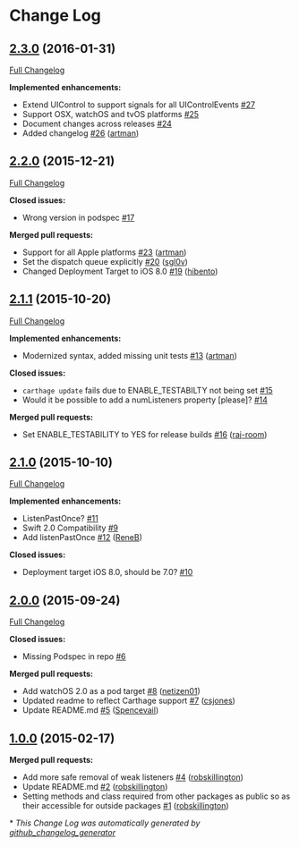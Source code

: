 # Change Log

## [2.3.0](https://github.com/artman/signals/tree/2.3.0) (2016-01-31)
[Full Changelog](https://github.com/artman/signals/compare/2.2.0...2.3.0)

**Implemented enhancements:**

- Extend UIControl to support signals for all UIControlEvents [\#27](https://github.com/artman/Signals/issues/27)
- Support OSX, watchOS and tvOS platforms [\#25](https://github.com/artman/Signals/issues/25)
- Document changes across releases [\#24](https://github.com/artman/Signals/issues/24)
- Added changelog [\#26](https://github.com/artman/Signals/pull/26) ([artman](https://github.com/artman))

## [2.2.0](https://github.com/artman/signals/tree/2.2.0) (2015-12-21)
[Full Changelog](https://github.com/artman/signals/compare/2.1.1...2.2.0)

**Closed issues:**

- Wrong version in podspec [\#17](https://github.com/artman/Signals/issues/17)

**Merged pull requests:**

- Support for all Apple platforms [\#23](https://github.com/artman/Signals/pull/23) ([artman](https://github.com/artman))
- Set the dispatch queue explicitly [\#20](https://github.com/artman/Signals/pull/20) ([sgl0v](https://github.com/sgl0v))
- Changed Deployment Target to iOS 8.0 [\#19](https://github.com/artman/Signals/pull/19) ([hibento](https://github.com/hibento))

## [2.1.1](https://github.com/artman/signals/tree/2.1.1) (2015-10-20)
[Full Changelog](https://github.com/artman/signals/compare/2.1.0...2.1.1)

**Implemented enhancements:**

- Modernized syntax, added missing unit tests [\#13](https://github.com/artman/Signals/pull/13) ([artman](https://github.com/artman))

**Closed issues:**

- `carthage update` fails due to ENABLE\_TESTABILTY not being set [\#15](https://github.com/artman/Signals/issues/15)
- Would it be possible to add a numListeners property \[please\]? [\#14](https://github.com/artman/Signals/issues/14)

**Merged pull requests:**

- Set ENABLE\_TESTABILITY to YES for release builds [\#16](https://github.com/artman/Signals/pull/16) ([raj-room](https://github.com/raj-room))

## [2.1.0](https://github.com/artman/signals/tree/2.1.0) (2015-10-10)
[Full Changelog](https://github.com/artman/signals/compare/2.0.0...2.1.0)

**Implemented enhancements:**

- ListenPastOnce? [\#11](https://github.com/artman/Signals/issues/11)
- Swift 2.0 Compatibility [\#9](https://github.com/artman/Signals/issues/9)
- Add listenPastOnce [\#12](https://github.com/artman/Signals/pull/12) ([ReneB](https://github.com/ReneB))

**Closed issues:**

- Deployment target iOS 8.0, should be 7.0? [\#10](https://github.com/artman/Signals/issues/10)

## [2.0.0](https://github.com/artman/signals/tree/2.0.0) (2015-09-24)
[Full Changelog](https://github.com/artman/signals/compare/1.0.0...2.0.0)

**Closed issues:**

- Missing Podspec in repo [\#6](https://github.com/artman/Signals/issues/6)

**Merged pull requests:**

- Add watchOS 2.0 as a pod target [\#8](https://github.com/artman/Signals/pull/8) ([netizen01](https://github.com/netizen01))
- Updated readme to reflect Carthage support [\#7](https://github.com/artman/Signals/pull/7) ([csjones](https://github.com/csjones))
- Update README.md [\#5](https://github.com/artman/Signals/pull/5) ([Spencevail](https://github.com/Spencevail))

## [1.0.0](https://github.com/artman/signals/tree/1.0.0) (2015-02-17)
**Merged pull requests:**

- Add more safe removal of weak listeners [\#4](https://github.com/artman/Signals/pull/4) ([robskillington](https://github.com/robskillington))
- Update README.md [\#2](https://github.com/artman/Signals/pull/2) ([robskillington](https://github.com/robskillington))
- Setting methods and class required from other packages as public so as their accessible for outside packages [\#1](https://github.com/artman/Signals/pull/1) ([robskillington](https://github.com/robskillington))



\* *This Change Log was automatically generated by [github_changelog_generator](https://github.com/skywinder/Github-Changelog-Generator)*